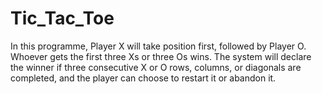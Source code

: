 # Tic_Tac_Toe
In this programme, Player X will take position first, followed by Player O. Whoever gets the first three Xs or three Os wins. The system will declare the winner if three consecutive X or O rows, columns, or diagonals are completed, and the player can choose to restart it or abandon it.
